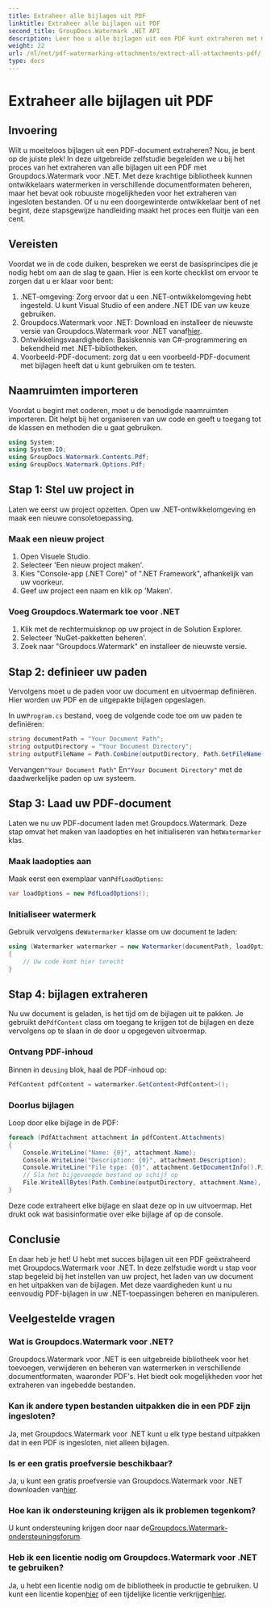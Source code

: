```yaml
---
title: Extraheer alle bijlagen uit PDF
linktitle: Extraheer alle bijlagen uit PDF
second_title: GroupDocs.Watermark .NET API
description: Leer hoe u alle bijlagen uit een PDF kunt extraheren met Groupdocs.Watermark voor .NET. Volg onze stapsgewijze handleiding voor een naadloos extractieproces.
weight: 22
url: /nl/net/pdf-watermarking-attachments/extract-all-attachments-pdf/
type: docs
---
```

# Extraheer alle bijlagen uit PDF

## Invoering
Wilt u moeiteloos bijlagen uit een PDF-document extraheren? Nou, je bent op de juiste plek! In deze uitgebreide zelfstudie begeleiden we u bij het proces van het extraheren van alle bijlagen uit een PDF met Groupdocs.Watermark voor .NET. Met deze krachtige bibliotheek kunnen ontwikkelaars watermerken in verschillende documentformaten beheren, maar het bevat ook robuuste mogelijkheden voor het extraheren van ingesloten bestanden. Of u nu een doorgewinterde ontwikkelaar bent of net begint, deze stapsgewijze handleiding maakt het proces een fluitje van een cent.
## Vereisten
Voordat we in de code duiken, bespreken we eerst de basisprincipes die je nodig hebt om aan de slag te gaan. Hier is een korte checklist om ervoor te zorgen dat u er klaar voor bent:
1. .NET-omgeving: Zorg ervoor dat u een .NET-ontwikkelomgeving hebt ingesteld. U kunt Visual Studio of een andere .NET IDE van uw keuze gebruiken.
2.  Groupdocs.Watermark voor .NET: Download en installeer de nieuwste versie van Groupdocs.Watermark voor .NET vanaf[hier](https://releases.groupdocs.com/Watermark/net/).
3. Ontwikkelingsvaardigheden: Basiskennis van C#-programmering en bekendheid met .NET-bibliotheken.
4. Voorbeeld-PDF-document: zorg dat u een voorbeeld-PDF-document met bijlagen heeft dat u kunt gebruiken om te testen.
## Naamruimten importeren
Voordat u begint met coderen, moet u de benodigde naamruimten importeren. Dit helpt bij het organiseren van uw code en geeft u toegang tot de klassen en methoden die u gaat gebruiken.
```csharp
using System;
using System.IO;
using GroupDocs.Watermark.Contents.Pdf;
using GroupDocs.Watermark.Options.Pdf;
```
## Stap 1: Stel uw project in
Laten we eerst uw project opzetten. Open uw .NET-ontwikkelomgeving en maak een nieuwe consoletoepassing.
### Maak een nieuw project
1. Open Visuele Studio.
2. Selecteer 'Een nieuw project maken'.
3. Kies "Console-app (.NET Core)" of ".NET Framework", afhankelijk van uw voorkeur.
4. Geef uw project een naam en klik op 'Maken'.
### Voeg Groupdocs.Watermark toe voor .NET
1. Klik met de rechtermuisknop op uw project in de Solution Explorer.
2. Selecteer 'NuGet-pakketten beheren'.
3. Zoek naar "Groupdocs.Watermark" en installeer de nieuwste versie.
## Stap 2: definieer uw paden
Vervolgens moet u de paden voor uw document en uitvoermap definiëren. Hier worden uw PDF en de uitgepakte bijlagen opgeslagen.

 In uw`Program.cs` bestand, voeg de volgende code toe om uw paden te definiëren:
```csharp
string documentPath = "Your Document Path";
string outputDirectory = "Your Document Directory";
string outputFileName = Path.Combine(outputDirectory, Path.GetFileName(documentPath));
```
 Vervangen`"Your Document Path"` En`"Your Document Directory"` met de daadwerkelijke paden op uw systeem.
## Stap 3: Laad uw PDF-document
 Laten we nu uw PDF-document laden met Groupdocs.Watermark. Deze stap omvat het maken van laadopties en het initialiseren van het`Watermarker` klas.
### Maak laadopties aan
 Maak eerst een exemplaar van`PdfLoadOptions`:
```csharp
var loadOptions = new PdfLoadOptions();
```
### Initialiseer watermerk
 Gebruik vervolgens de`Watermarker` klasse om uw document te laden:
```csharp
using (Watermarker watermarker = new Watermarker(documentPath, loadOptions))
{
    // Uw code komt hier terecht
}
```
## Stap 4: bijlagen extraheren
Nu uw document is geladen, is het tijd om de bijlagen uit te pakken. Je gebruikt de`PdfContent` class om toegang te krijgen tot de bijlagen en deze vervolgens op te slaan in de door u opgegeven uitvoermap.
### Ontvang PDF-inhoud
 Binnen in de`using` blok, haal de PDF-inhoud op:
```csharp
PdfContent pdfContent = watermarker.GetContent<PdfContent>();
```
### Doorlus bijlagen
Loop door elke bijlage in de PDF:
```csharp
foreach (PdfAttachment attachment in pdfContent.Attachments)
{
    Console.WriteLine("Name: {0}", attachment.Name);
    Console.WriteLine("Description: {0}", attachment.Description);
    Console.WriteLine("File type: {0}", attachment.GetDocumentInfo().FileType);
    // Sla het bijgevoegde bestand op schijf op
    File.WriteAllBytes(Path.Combine(outputDirectory, attachment.Name), attachment.Content);
}
```
Deze code extraheert elke bijlage en slaat deze op in uw uitvoermap. Het drukt ook wat basisinformatie over elke bijlage af op de console.
## Conclusie
En daar heb je het! U hebt met succes bijlagen uit een PDF geëxtraheerd met Groupdocs.Watermark voor .NET. In deze zelfstudie wordt u stap voor stap begeleid bij het instellen van uw project, het laden van uw document en het uitpakken van de bijlagen. Met deze vaardigheden kunt u nu eenvoudig PDF-bijlagen in uw .NET-toepassingen beheren en manipuleren.
## Veelgestelde vragen
### Wat is Groupdocs.Watermark voor .NET?
Groupdocs.Watermark voor .NET is een uitgebreide bibliotheek voor het toevoegen, verwijderen en beheren van watermerken in verschillende documentformaten, waaronder PDF's. Het biedt ook mogelijkheden voor het extraheren van ingebedde bestanden.
### Kan ik andere typen bestanden uitpakken die in een PDF zijn ingesloten?
Ja, met Groupdocs.Watermark voor .NET kunt u elk type bestand uitpakken dat in een PDF is ingesloten, niet alleen bijlagen.
### Is er een gratis proefversie beschikbaar?
 Ja, u kunt een gratis proefversie van Groupdocs.Watermark voor .NET downloaden van[hier](https://releases.groupdocs.com/).
### Hoe kan ik ondersteuning krijgen als ik problemen tegenkom?
 U kunt ondersteuning krijgen door naar de[Groupdocs.Watermark-ondersteuningsforum](https://forum.groupdocs.com/c/watermark/19).
### Heb ik een licentie nodig om Groupdocs.Watermark voor .NET te gebruiken?
 Ja, u hebt een licentie nodig om de bibliotheek in productie te gebruiken. U kunt een licentie kopen[hier](https://purchase.groupdocs.com/buy) of een tijdelijke licentie verkrijgen[hier](https://purchase.groupdocs.com/temporary-license/).